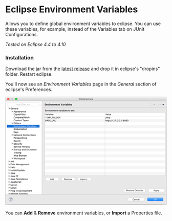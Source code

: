 # Eclipse Environment Variables
Allows you to define global environment variables to eclipse. You can use these variables, for example, instead of the Variables tab on JUnit Configurations.

_Tested on Eclipse 4.4 to 4.10_


### Installation
Download the jar from the [latest release](https://github.com/JorisAerts/Eclipse-Environment-Variables/releases/latest) and drop it in eclipse's "dropins" folder. Restart eclipse. 

You'll now see an _Environment Variables_ page in the _General_ section of eclipse's Preferences.

![alt text](https://raw.githubusercontent.com/JorisAerts/Eclipse-Environment-Variables/gh-pages/images/PreferencePage.png "Preference Page")

You can **Add** & **Remove** environment variables, or **Import** a Properties file.
